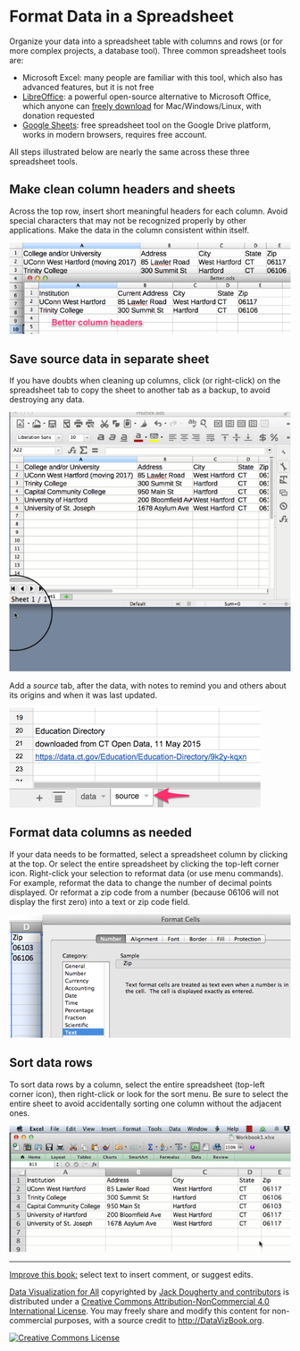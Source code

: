 # Format Data in a Spreadsheet

Organize your data into a spreadsheet table with columns and rows (or for more complex projects, a database tool). Three common spreadsheet tools are:

- Microsoft Excel: many people are familiar with this tool, which also has advanced features, but it is not free
- [LibreOffice](http://www.libreoffice.org/): a powerful open-source alternative to Microsoft Office, which anyone can [freely download](http://www.libreoffice.org/download) for Mac/Windows/Linux, with donation requested
- [Google Sheets](https://www.google.com/sheets/about/): free spreadsheet tool on the Google Drive platform, works in modern browsers, requires free account.

All steps illustrated below are nearly the same across these three spreadsheet tools.

## Make clean column headers and sheets

Across the top row, insert short meaningful headers for each column. Avoid special characters that may not be recognized properly by other applications. Make the data in the column consistent within itself.

![](SpreadsheetBetterColumnHeaders.png)

## Save source data in separate sheet

If you have doubts when cleaning up columns, click (or right-click) on the spreadsheet tab to copy the sheet to another tab as a backup, to avoid destroying any data.

![](SpreadsheetCopySheet640w.gif)

Add a *source* tab, after the data, with notes to remind you and others about its origins and when it was last updated.

![](SpreadsheetSourceTab.png)

## Format data columns as needed

If your data needs to be formatted, select a spreadsheet column by clicking at the top. Or select the entire spreadsheet by clicking the top-left corner icon. Right-click your selection to reformat data (or use menu commands). For example, reformat the data to change the number of decimal points displayed. Or reformat a zip code from a number (because 06106 will not display the first zero) into a text or zip code field.

![](SpreadsheetFormatZipAsText.png)

## Sort data rows

To sort data rows by a column, select the entire spreadsheet (top-left corner icon), then right-click or look for the sort menu. Be sure to select the entire sheet to avoid accidentally sorting one column without the adjacent ones.

![](SpreadsheetSort640w.gif)

---
[Improve this book:](gitbook/improve.md) select text to insert comment, or suggest edits.

[Data Visualization for All](http://datavizbook.org)
copyrighted by [Jack Dougherty and contributors](introduction/who.md)
is distributed under a [Creative Commons Attribution-NonCommercial 4.0 International License](http://creativecommons.org/licenses/by-nc/4.0).
You may freely share and modify this content for non-commercial purposes, with a source credit to http://DataVizBook.org.

<a rel="license" href="http://creativecommons.org/licenses/by-nc/4.0/"><img alt="Creative Commons License" style="border-width:0" src="https://i.creativecommons.org/l/by-nc/4.0/88x31.png" /></a>
